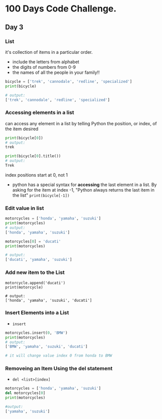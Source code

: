# 100 Days Code Challenge.

## Day 3

### List

it's collection of items in a particular order.

* include the letters from alphabet
* the digits of numbers from 0-9
* the names of all the people in your family!!

```python
bicycle = ['trek', 'cannodale', 'redline', 'specialized']
print(bicycle)

# output:
['trek', 'cannodale', 'redline', 'specialized']
```

### Accessing elements in a list
can access any element in a list by telling Python the position, or
index, of the item desired

```python
print(bicycle[0])
# output:
trek

print(bicycle[0].title())
# output:
Trek
```

index positions start at 0, not 1

* python has a special syntax for __accessing__ the last element in a list.
By asking for the item at index -1, "Python always returns the last item
in the list" `print(bicycle[-1])`

### Edit value in list

```python
motorcycles = ['honda', 'yamaha', 'suzuki']
print(motorcycles)
# output:
['honda', 'yamaha', 'suzuki']

motorcycles[0] = 'ducati'
print(motorcycles)

# output:
['ducati', 'yamaha', 'suzuki']
```
### Add new item to the List
```pythoh
motorcycle.append('ducati')
print(motorcycle)

# output:
['honda', 'yamaha', 'suzuki', 'ducati']
```

### Insert Elements into a List
* `insert`

```python
motorcycles.insert(0, 'BMW')
print(motorcycles)
# output:
['BMW', 'yamaha', 'suzuki', 'ducati']

# it will change value index 0 from honda to BMW
```

### Removeing an Item Using the del statement
* `del <list>[index]`

```python
motorcycles = ['honda', 'yamaha', 'suzuki']
del motorcycles[0]
print(motorcycles)

#output:
['yamaha', 'suzuki']
```